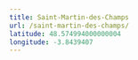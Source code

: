 ```yaml
---
title: Saint-Martin-des-Champs
url: /saint-martin-des-champs/
latitude: 48.574994000000004
longitude: -3.8439407
---
```

